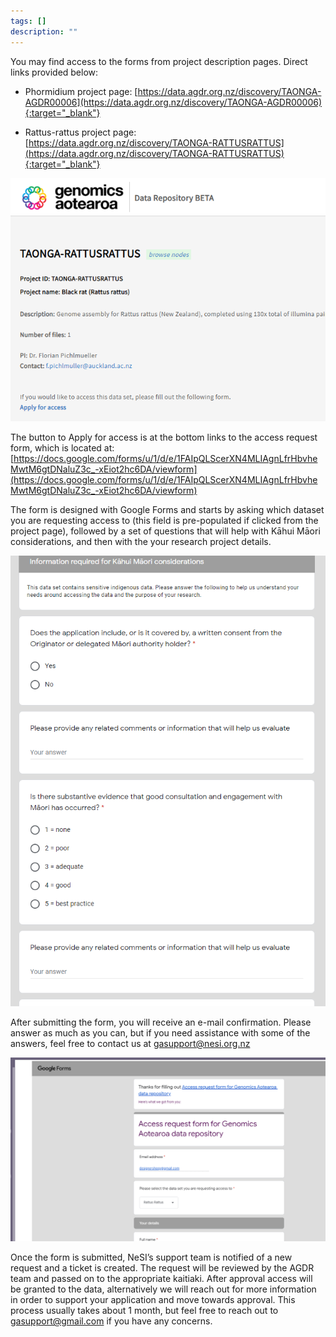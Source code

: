 ```yaml
---
tags: []
description: ""
---
```


You may find access to the forms from project description pages. Direct links provided below:

- Phormidium project page: [https://data.agdr.org.nz/discovery/TAONGA-AGDR00006](https://data.agdr.org.nz/discovery/TAONGA-AGDR00006){:target="_blank"}

- Rattus-rattus project page: [https://data.agdr.org.nz/discovery/TAONGA-RATTUSRATTUS](https://data.agdr.org.nz/discovery/TAONGA-RATTUSRATTUS){:target="_blank"}

![Alt text](../assets/images/request1.png)

The button to Apply for access is at the bottom links to the access request form, which is located at: [https://docs.google.com/forms/u/1/d/e/1FAIpQLScerXN4MLIAgnLfrHbvheMwtM6gtDNaluZ3c_-xEiot2hc6DA/viewform](https://docs.google.com/forms/u/1/d/e/1FAIpQLScerXN4MLIAgnLfrHbvheMwtM6gtDNaluZ3c_-xEiot2hc6DA/viewform)

The form is designed with Google Forms and starts by asking which dataset you are requesting access to (this field is pre-populated if clicked from the project page), followed by a set of questions that will help with Kāhui Māori considerations, and then with the your research project details.

![Alt text](../assets/images/request2.png)

After submitting the form, you will receive an e-mail confirmation. Please answer as much as you can, but if you need assistance with some of the answers, feel free to contact us at [gasupport@nesi.org.nz](gasupport@nesi.org.nz)

![Alt text](../assets/images/request3.png)

Once the form is submitted, NeSI’s support team is notified of a new request and a ticket is created. The request will be reviewed by the AGDR team and passed on to the appropriate kaitiaki. After approval access will be granted to the data, alternatively we will reach out for more information in order to support your application and move towards approval. This process usually takes about 1 month, but feel free to reach out to [gasupport@gmail.com](gasupport@gmail.com) if you have any concerns.
